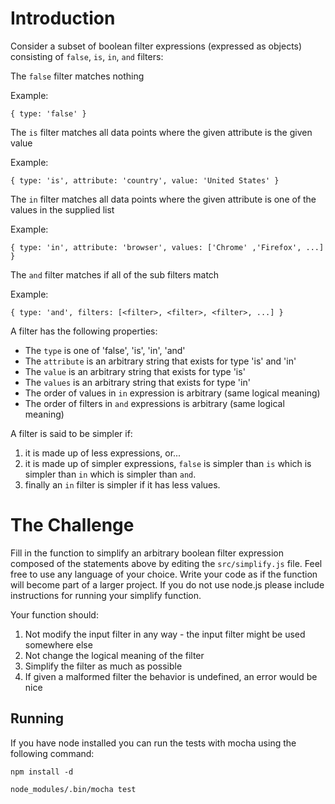 # Introduction

Consider a subset of boolean filter expressions (expressed as objects) consisting of `false`, `is`, `in`, `and` filters:

The `false` filter matches nothing

Example:

```
{ type: 'false' }
```

The `is` filter matches all data points where the given attribute is the given value

Example:

```
{ type: 'is', attribute: 'country', value: 'United States' }
```

The `in` filter matches all data points where the given attribute is one of the values in the supplied list

Example:

```
{ type: 'in', attribute: 'browser', values: ['Chrome' ,'Firefox', ...] }
```

The `and` filter matches if all of the sub filters match

Example:

```
{ type: 'and', filters: [<filter>, <filter>, <filter>, ...] }
```

A filter has the following properties:
- The `type` is one of 'false', 'is', 'in', 'and'
- The `attribute` is an arbitrary string that exists for type 'is' and 'in'
- The `value` is an arbitrary string that exists for type 'is'
- The `values` is an arbitrary string that exists for type 'in'
- The order of values in `in` expression is arbitrary (same logical meaning)
- The order of filters in `and` expressions is arbitrary (same logical meaning)

A filter is said to be simpler if:
  1. it is made up of less expressions, or...
  2. it is made up of simpler expressions, `false` is simpler than `is` which is simpler than `in` which is simpler than `and`.
  3. finally an `in` filter is simpler if it has less values.


# The Challenge

Fill in the function to simplify an arbitrary boolean filter expression composed of the statements above by editing the `src/simplify.js` file.
Feel free to use any language of your choice.
Write your code as if the function will become part of a larger project.
If you do not use node.js please include instructions for running your simplify function.

Your function should:
  1. Not modify the input filter in any way - the input filter might be used somewhere else
  2. Not change the logical meaning of the filter
  3. Simplify the filter as much as possible
  4. If given a malformed filter the behavior is undefined, an error would be nice


## Running

If you have node installed you can run the tests with mocha using the following command:

```
npm install -d

node_modules/.bin/mocha test
```